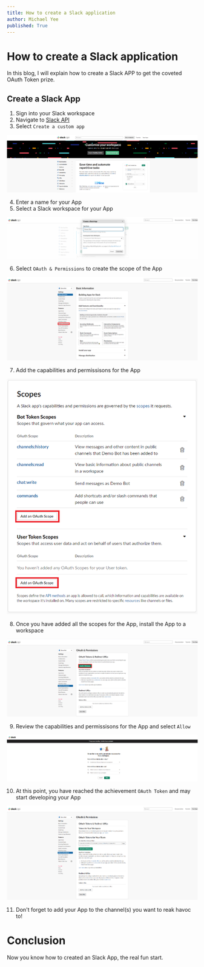 ```yaml
---
title: How to create a Slack application
author: Michael Yee
published: True
---
```



# How to create a Slack application

In this blog, I will explain how to create a Slack APP to get the coveted OAuth Token prize.

## Create a Slack App

1. Sign into your Slack workspace
2. Navigate to [Slack API](https://api.slack.com)
3. Select `Create a custom app`

![Create a custom app](../images/slack_app/slack_api.png "Create a custom app")

4. Enter a name for your App
5. Select a Slack workspace for your App

![Create app](../images/slack_app/slack_app.png "Create app")

6. Select `OAuth & Permissions` to create the scope of the App

![Oauth & permissions](../images/slack_app/oauth_permissions.png "Oauth & permissions")

7. Add the capabilities and permissisons for the App

![Scopes](../images/slack_app/scopes.png "Scopes")

8. Once you have added all the scopes for the App, install the App to a workspace

![Install](../images/slack_app/install.png "Install")

9. Review the capabilities and permissisons for the App and select `Allow`

![Install OK](../images/slack_app/install_ok.png "Install OK")

10. At this point, you have reached the achievement `OAuth Token` and may start developing your App

![Oauth](../images/slack_app/oauth.png "Oauth")

11. Don't forget to add your App to the channel(s) you want to reak havoc to!

# Conclusion

Now you know how to created an Slack App, the real fun start.
